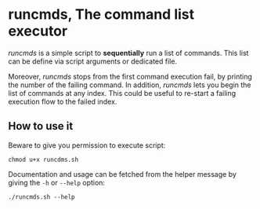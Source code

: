 # runcmds, The command list executor

_runcmds_ is a simple script to **sequentially** run a list of commands. This list can be define via script arguments or dedicated file.

Moreover, _runcmds_ stops from the first command execution fail, by printing the number of the failing command. In addition, _runcmds_ lets you begin the list of commands at any index.
This could be useful to re-start a failing execution flow to the failed index.

## How to use it

Beware to give you permission to execute script:

    chmod u+x runcdms.sh

Documentation and usage can be fetched from the helper message by giving the `-h` or `--help` option:

    ./runcmds.sh --help


